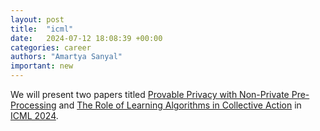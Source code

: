 ```yaml
---
layout: post
title:  "icml"
date:   2024-07-12 18:08:39 +00:00
categories: career
authors: "Amartya Sanyal"
important: new
---
```


We will present two papers titled <a href="https://arxiv.org/abs/2403.13041">Provable
Privacy with Non-Private Pre-Processing</a> and  <a href="https://arxiv.org/abs/2405.06582">The Role of
Learning Algorithms in Collective Action</a> in <a href="https://icml.cc/">ICML 2024</a>.